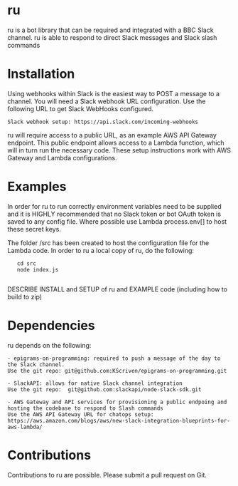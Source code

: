 # ru

ru is a bot library that can be required and integrated with a BBC Slack channel.  ru is able to respond to direct Slack messages and Slack slash commands 

# Installation

Using webhooks within Slack is the easiest way to POST a message to a channel.  You will need a Slack webhook URL configuration.  Use the following URL to get Slack WebHooks configured.

    Slack webhook setup: https://api.slack.com/incoming-webhooks

ru will require access to a public URL, as an example AWS API Gateway endpoint. This public endpoint allows access to a Lambda function, which will in turn run the necessary code.  These setup instructions work with AWS Gateway and Lambda configurations.
    
# Examples

In order for ru to run correctly environment variables need to be supplied and it is HIGHLY recommended that no Slack token or bot OAuth token is saved to any config file.  Where possible use Lambda process.env[] to host these secret keys. 

The folder /src has been created to host the configuration file for the Lambda code. 
In order to ru a local copy of ru, do the following:

```
   cd src
   node index.js
   
```

DESCRIBE INSTALL and SETUP of ru and EXAMPLE code (including how to build to zip)

# Dependencies

ru depends on the following:

    - epigrams-on-programming: required to push a message of the day to the Slack channel.
    Use the git repo: git@github.com:KScriven/epigrams-on-programming.git
    
    - SlackAPI: allows for native Slack channel integration
    Use the git repo:  git@github.com:slackapi/node-slack-sdk.git
    
    - AWS Gateway and API services for provisioning a public endpoing and hosting the codebase to respond to Slash commands
    Use the AWS API Gateway URL for chatops setup: https://aws.amazon.com/blogs/aws/new-slack-integration-blueprints-for-aws-lambda/
    
# Contributions

Contributions to ru are possible.  Please submit a pull request on Git. 